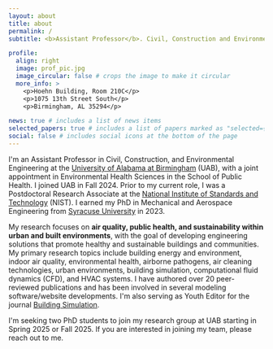 ```yaml
---
layout: about
title: about
permalink: /
subtitle: <b>Assistant Professor</b>. Civil, Construction and Environmental Engineering | Environmental Health Sciences. <a href='https://uab.edu'>The University of Alabama at Birmingham</a>.

profile:
  align: right
  image: prof_pic.jpg
  image_circular: false # crops the image to make it circular
  more_info: >
    <p>Hoehn Building, Room 210C</p>
    <p>1075 13th Street South</p>
    <p>Birmingham, AL 35294</p>

news: true # includes a list of news items
selected_papers: true # includes a list of papers marked as "selected={true}"
social: false # includes social icons at the bottom of the page
---
```


I'm an Assistant Professor in Civil, Construction, and Environmental Engineering at the [University of Alabama at Birmingham](https://uab.edu) (UAB), with a joint appointment in Environmental Health Sciences in the School of Public Health. I joined UAB in Fall 2024. Prior to my current role, I was a Postdoctoral Research Associate at the [National Institute of Standards and Technology](https://nist.gov) (NIST). I earned my PhD in Mechanical and Aerospace Engineering from [Syracuse University](https://syracuse.edu) in 2023.

My research focuses on **air quality, public health, and sustainability within urban and built environments**, with the goal of developing engineering solutions that promote healthy and sustainable buildings and communities. My primary research topics include building energy and environment, indoor air quality, environmental health, airborne pathogens, air cleaning technologies, urban environments, building simulation, computational fluid dynamics (CFD), and HVAC systems. I have authored over 20 peer-reviewed publications and has been involved in several modeling software/website developments. I'm also serving as Youth Editor for the journal [Building Simulation](https://link.springer.com/journal/12273).

I'm seeking two PhD students to join my research group at UAB starting in Spring 2025 or Fall 2025. If you are interested in joining my team, please reach out to me.